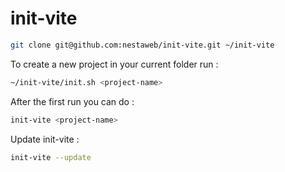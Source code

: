 # init-vite

```bash
git clone git@github.com:nestaweb/init-vite.git ~/init-vite
```

To create a new project in your current folder run :

```bash
~/init-vite/init.sh <project-name>
```

After the first run you can do :

```bash
init-vite <project-name>
```

Update init-vite :

```bash
init-vite --update
```
